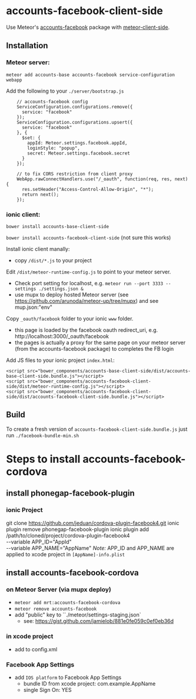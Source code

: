 # accounts-facebook-client-side

Use Meteor's [accounts-facebook][meteor-accounts] package with [meteor-client-side][meteor-client-side].

## Installation


### Meteor server:
`meteor add accounts-base accounts-facebook service-configuration webapp`

Add the following to your `./server/bootstrap.js`
```
    // accounts-facebook config
    ServiceConfiguration.configurations.remove({
      service: "facebook"
    });
    ServiceConfiguration.configurations.upsert({
      service: "facebook"
    }, {
      $set: {
        appId: Meteor.settings.facebook.appId,
        loginStyle: "popup",
        secret: Meteor.settings.facebook.secret
      }
    });

    // to fix CORS restriction from client proxy
    WebApp.rawConnectHandlers.use("/_oauth", function(req, res, next) {
      res.setHeader("Access-Control-Allow-Origin", "*");
      return next();
    });
```


### ionic client:
`bower install accounts-base-client-side`

`bower install accounts-facebook-client-side` (not sure this works)

Install ionic client manally:
- copy `/dist/*.js` to your project

Edit `/dist/meteor-runtime-config.js` to point to your meteor server. 
- Check port setting for localhost, e.g. `meteor run --port 3333 --settings ./settings.json &`
- use mupx to deploy hosted Meteor server (see https://github.com/arunoda/meteor-up/tree/mupx) and see mup.json:"env"

Copy `_oauth/facebook` folder to your ionic `www` folder.
- this page is loaded by the facebook oauth redirect_uri, e.g. http://localhost:3000/_oauth/facebook
- the pages is actually a proxy for the same page on your meteor server (from the accounts-facebook package) to completes the FB login

Add JS files to your ionic project `index.html`:

```
<script src="bower_components/accounts-base-client-side/dist/accounts-base-client-side.bundle.js"></script>
<script src="bower_components/accounts-facebook-client-side/dist/meteor-runtime-config.js"></script>
<script src="bower_components/accounts-facebook-client-side/dist/accounts-facebook-client-side.bundle.js"></script>
```

## Build

To create a fresh version of `accounts-facebook-client-side.bundle.js` just run `./facebook-bundle-min.sh`

[meteor-accounts]: https://www.meteor.com/accounts
[meteor-client-side]: https://github.com/idanwe/meteor-client-side


# Steps to install accounts-facebook-cordova

## install phonegap-facebook-plugin

### ionic Project
git clone https://github.com/jeduan/cordova-plugin-facebook4.git
ionic plugin remove phonegap-facebook-plugin
ionic plugin add /path/to/cloned/project/cordova-plugin-facebook4 \
   --variable APP_ID="AppId" \
   --variable APP_NAME="AppName"
*Note:* APP_ID and APP_NAME are applied to xcode project in `[AppName]-info.plist`

## install accounts-facebook-cordova

### on Meteor Server (via mupx deploy)
- `meteor add mrt:accounts-facebook-cordova`
- `meteor remove accounts-facebook`
- add "public" key to ``./meteor/settings-staging.json`
  - see: https://gist.github.com/jamielob/881e0fe059c0ef0eb36d

### in xcode project
- add to config.xml
<allow-navigation href="https://www.facebook.com/v2.2/dialog/oauth" />
<allow-navigation href="https://m.facebook.com/v2.2/dialog/oauth" />

### Facebook App Settings
- add `IOS platform` to Facebook App Settings
  - bundle ID from xcode project: com.example.AppName
  - single Sign On: YES

